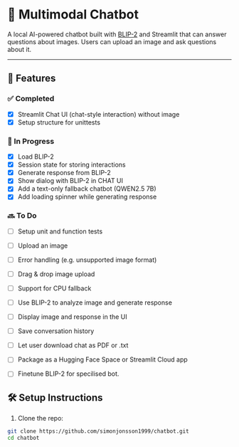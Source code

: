 # 🧠 Multimodal Chatbot

A local AI-powered chatbot built with [BLIP-2](https://huggingface.co/Salesforce/blip2-opt-2.7b) and Streamlit that can answer questions about images. Users can upload an image and ask questions about it.

---

## 🚀 Features

### ✅ Completed
- [x] Streamlit Chat UI (chat-style interaction) without image
- [x] Setup structure for unittests
### 🧱 In Progress
- [x] Load BLIP-2
- [x] Session state for storing interactions
- [x] Generate response from BLIP-2 
- [x] Show dialog with BLIP-2 in CHAT UI
- [x] Add a text-only fallback chatbot (QWEN2.5 7B)
- [x] Add loading spinner while generating response
### 🔜 To Do
- [ ] Setup unit and function tests
- [ ] Upload an image
- [ ] Error handling (e.g. unsupported image format)
- [ ] Drag & drop image upload
- [ ] Support for CPU fallback
- [ ] Use BLIP-2 to analyze image and generate response
- [ ] Display image and response in the UI
- [ ] Save conversation history
- [ ] Let user download chat as PDF or .txt
- [ ] Package as a Hugging Face Space or Streamlit Cloud app
- [ ] Finetune BLIP-2 for specilised bot.



## 🛠️ Setup Instructions

1. Clone the repo:

```bash
git clone https://github.com/simonjonsson1999/chatbot.git
cd chatbot
